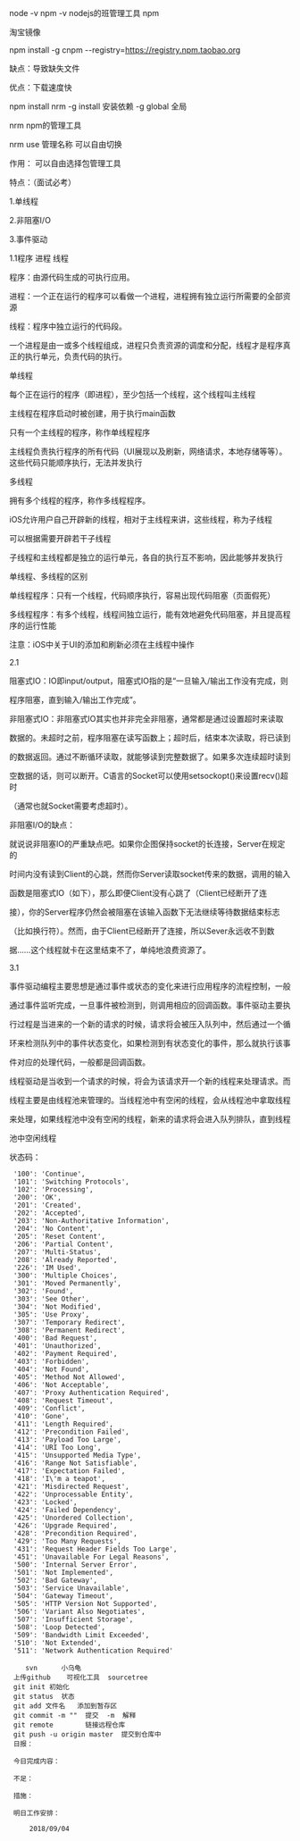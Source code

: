 node  -v
npm -v
nodejs的班管理工具 npm



淘宝镜像

npm install -g cnpm --registry=https://registry.npm.taobao.org

缺点：导致缺失文件

优点：下载速度快

npm install nrm -g   install 安装依赖   -g  global  全局

nrm npm的管理工具  

nrm use 管理名称   可以自由切换

作用：  可以自由选择包管理工具

特点：（面试必考）

1.单线程

2.非阻塞I/O

3.事件驱动



1.1程序 进程  线程

程序：由源代码生成的可执行应用。

进程：一个正在运行的程序可以看做一个进程，进程拥有独立运行所需要的全部资源

线程：程序中独立运行的代码段。

一个进程是由一或多个线程组成，进程只负责资源的调度和分配，线程才是程序真正的执行单元，负责代码的执行。



 单线程



每个正在运行的程序（即进程），至少包括一个线程，这个线程叫主线程

主线程在程序启动时被创建，用于执行main函数

只有一个主线程的程序，称作单线程程序

主线程负责执行程序的所有代码（UI展现以及刷新，网络请求，本地存储等等）。这些代码只能顺序执行，无法并发执行



多线程



拥有多个线程的程序，称作多线程程序。

iOS允许用户自己开辟新的线程，相对于主线程来讲，这些线程，称为子线程

可以根据需要开辟若干子线程

子线程和主线程都是独立的运行单元，各自的执行互不影响，因此能够并发执行

 

单线程、多线程的区别

单线程程序：只有一个线程，代码顺序执行，容易出现代码阻塞（页面假死）

多线程程序：有多个线程，线程间独立运行，能有效地避免代码阻塞，并且提高程序的运行性能

注意：iOS中关于UI的添加和刷新必须在主线程中操作

2.1

阻塞式IO：IO即input/output，阻塞式IO指的是“一旦输入/输出工作没有完成，则

程序阻塞，直到输入/输出工作完成”。

  非阻塞式IO：非阻塞式IO其实也并非完全非阻塞，通常都是通过设置超时来读取

数据的。未超时之前，程序阻塞在读写函数上；超时后，结束本次读取，将已读到

的数据返回。通过不断循环读取，就能够读到完整数据了。如果多次连续超时读到

空数据的话，则可以断开。C语言的Socket可以使用setsockopt()来设置recv()超时

（通常也就Socket需要考虑超时）。

非阻塞I/O的缺点：

就说说非阻塞IO的严重缺点吧。如果你企图保持socket的长连接，Server在规定的

时间内没有读到Client的心跳，然而你Server读取socket传来的数据，调用的输入

函数是阻塞式IO（如下），那么即便Client没有心跳了（Client已经断开了连

接），你的Server程序仍然会被阻塞在该输入函数下无法继续等待数据结束标志

（比如换行符）。然而，由于Client已经断开了连接，所以Sever永远收不到数

据……这个线程就卡在这里结束不了，单纯地浪费资源了。

3.1

事件驱动编程主要思想是通过事件或状态的变化来进行应用程序的流程控制，一般

通过事件监听完成，一旦事件被检测到，则调用相应的回调函数。事件驱动主要执

行过程是当进来的一个新的请求的时候，请求将会被压入队列中，然后通过一个循

环来检测队列中的事件状态变化，如果检测到有状态变化的事件，那么就执行该事

件对应的处理代码，一般都是回调函数。

线程驱动是当收到一个请求的时候，将会为该请求开一个新的线程来处理请求。而

线程主要是由线程池来管理的。当线程池中有空闲的线程，会从线程池中拿取线程

来处理，如果线程池中没有空闲的线程，新来的请求将会进入队列排队，直到线程

池中空闲线程

状态码：

     '100': 'Continue',
     '101': 'Switching Protocols',
     '102': 'Processing',
     '200': 'OK',
     '201': 'Created',
     '202': 'Accepted',
     '203': 'Non-Authoritative Information',
     '204': 'No Content',
     '205': 'Reset Content',
     '206': 'Partial Content',
     '207': 'Multi-Status',
     '208': 'Already Reported',
     '226': 'IM Used',
     '300': 'Multiple Choices',
     '301': 'Moved Permanently',
     '302': 'Found',
     '303': 'See Other',
     '304': 'Not Modified',
     '305': 'Use Proxy',
     '307': 'Temporary Redirect',
     '308': 'Permanent Redirect',
     '400': 'Bad Request',
     '401': 'Unauthorized',
     '402': 'Payment Required',
     '403': 'Forbidden',
     '404': 'Not Found',
     '405': 'Method Not Allowed',
     '406': 'Not Acceptable',
     '407': 'Proxy Authentication Required',
     '408': 'Request Timeout',
     '409': 'Conflict',
     '410': 'Gone',
     '411': 'Length Required',
     '412': 'Precondition Failed',
     '413': 'Payload Too Large',
     '414': 'URI Too Long',
     '415': 'Unsupported Media Type',
     '416': 'Range Not Satisfiable',
     '417': 'Expectation Failed',
     '418': 'I\'m a teapot',
     '421': 'Misdirected Request',
     '422': 'Unprocessable Entity',
     '423': 'Locked',
     '424': 'Failed Dependency',
     '425': 'Unordered Collection',
     '426': 'Upgrade Required',
     '428': 'Precondition Required',
     '429': 'Too Many Requests',
     '431': 'Request Header Fields Too Large',
     '451': 'Unavailable For Legal Reasons',
     '500': 'Internal Server Error',
     '501': 'Not Implemented',
     '502': 'Bad Gateway',
     '503': 'Service Unavailable',
     '504': 'Gateway Timeout',
     '505': 'HTTP Version Not Supported',
     '506': 'Variant Also Negotiates',
     '507': 'Insufficient Storage',
     '508': 'Loop Detected',
     '509': 'Bandwidth Limit Exceeded',
     '510': 'Not Extended',
     '511': 'Network Authentication Required'

        svn      小乌龟
     上传github    可视化工具  sourcetree
     git init 初始化
     git status  状态
     git add 文件名   添加到暂存区
     git commit -m ""  提交  -m  解释
     git remote        链接远程仓库
     git push -u origin master  提交到仓库中
     日报：

     今日完成内容：
        
     不足：

     措施：

     明日工作安排：  

         2018/09/04
